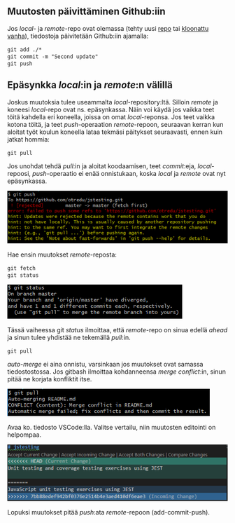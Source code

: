 ## Muutosten päivittäminen Github:iin

Jos *local*- ja *remote*-repo ovat olemassa (tehty uusi [repo]("./uusirepo.html") tai [kloonattu vanha]("./kloonaus.html")), tiedostoja päivitetään Github:iin ajamalla:

    git add ./*
    git commit -m "Second update"
    git push

## Epäsynkka *local*:in ja *remote*:n välillä

Joskus muutoksia tulee useammalta *local*-repository:ltä. Silloin *remote* ja koneesi *local*-repo ovat ns. epäsynkassa. Näin voi käydä jos vaikka teet töitä kahdella eri koneella, joissa on omat *local*-reponsa. Jos teet vaikka kotona töitä, ja teet *push*-operaation *remote*-repoon, seuraavan kerran kun aloitat työt koulun koneella lataa tekmäsi päitykset seuraavasti, ennen kuin jatkat hommia:

    git pull

Jos unohdat tehdä *pull*:in ja aloitat koodaamisen, teet *commit*:eja, *local*-repoosi, *push*-operaatio ei enää onnistukaan, koska *local* ja *remote* ovat nyt epäsynkassa.

!["Push failed"](img/git_fail_fetch.PNG)

Hae ensin muutokset *remote*-reposta:

    git fetch
    git status

!["Git status"](img/git_pull_to_merge.PNG)

Tässä vaiheessa git *status* ilmoittaa, että *remote*-repo on sinua edellä *ahead* ja sinun tulee yhdistää ne tekemällä *pull*:in.

    git pull

*auto-merge* ei aina onnistu, varsinkaan jos muutokset ovat samassa tiedostostossa. Jos gitbash ilmoittaa kohdanneensa *merge conflict*:in, sinun pitää ne korjata konfliktit itse. 

!["Merge conflicts"](img/automerge_fail.PNG)

Avaa ko. tiedosto VSCode:lla. Valitse vertailu, niin muutosten editointi on helpompaa.

!["Merge + CSCode"](img/merge_conflict_vscode.PNG)

Lopuksi muutokset pitää *push*:ata *remote*-repoon (add-commit-push).